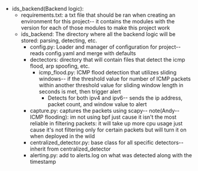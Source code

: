 - ids_backend(Backend logic):
    - requirements.txt: a txt file that should be ran when creating an environment for this project-- it contains the modules with the version for each of those modules to make this project work
    - ids_backend: The directory where all the backend logic will be stored: parsing, detecting, etc.
        - config.py: Loader and manager of configuration for project-- reads config.yaml and merge with defaults
        - dectectors: directory that will contain files that detect the icmp flood, arp spoofing, etc. 
            - icmp_flood.py: ICMP flood detection that utilizes sliding windows-- if the threshold value for number of ICMP packets within another threshold value for sliding window length in seconds is met, then trigger alert 
                - Detects for both ipv4 and ipv6-- sends the ip address, packet count, and window value to alert 
        - capture.py: captures the packets using scapy-- note(Andy-- ICMP flooding): im not using bpf just cause it isn't the most reliable in filtering packets: it will take up more cpu usage just cause it's not filtering only for certain packets but will turn it on when deployed in the wild
        - centralized_detector.py: base class for all specific detectors-- inherit from centralized_detector
        - alerting.py: add to alerts.log on what was detected along with the timestamp